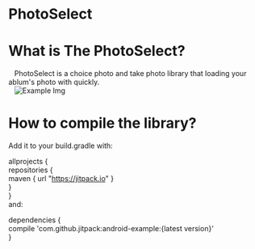 # PhotoSelect

What is The PhotoSelect?
=====

    PhotoSelect is a choice photo and take photo library that loading your ablum's photo with quickly.  <br>
    ![Example Img](https://github.com/linsentmac/PhotoSelect/raw/master/res/drawable/ic-luncher.png)
    
How to compile the library?
=====

Add it to your build.gradle with:

allprojects {<br>
    repositories {<br>
        maven { url "https://jitpack.io" }<br>
    }<br>
}<br>
and:<br>

dependencies {<br>
    compile 'com.github.jitpack:android-example:{latest version}'<br>
}<br>


    
